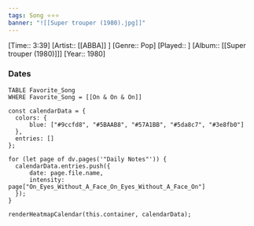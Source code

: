 ```yaml
---
tags: Song ⭐⭐⭐ 
banner: "![[Super trouper (1980).jpg]]"
---
```

[Time:: 3:39]
[Artist:: [[ABBA]] ]
[Genre:: Pop]
[Played:: ]
[Album:: [[Super trouper (1980)]]]
[Year:: 1980]
### Dates
````dataview
TABLE Favorite_Song
WHERE Favorite_Song = [[On & On & On]]
````
  ```dataviewjs
const calendarData = { 
	colors: { 
		blue: ["#9ccfd8", "#5BAAB8", "#57A1BB", "#5da8c7", "#3e8fb0"] 
	}, 
	entries: [] 
}; 

for (let page of dv.pages('"Daily Notes"')) { 
	calendarData.entries.push({ 
		date: page.file.name, 
		intensity: page["On_Eyes_Without_A_Face_On_Eyes_Without_A_Face_On"]
	}); 
} 

renderHeatmapCalendar(this.container, calendarData);
```
